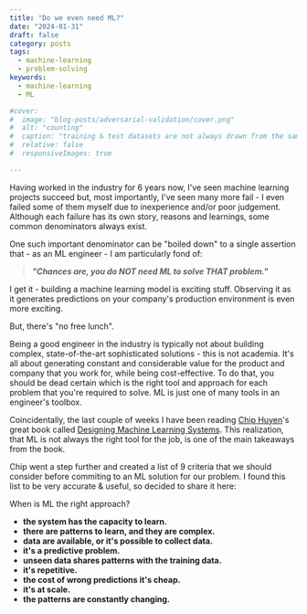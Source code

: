 ```yaml
---
title: "Do we even need ML?"
date: "2024-01-31"
draft: false
category: posts
tags:
  - machine-learning
  - problem-solving
keywords:
  - machine-learning
  - ML

#cover:
#  image: "blog-posts/adversarial-validation/cover.png"
#  alt: "counting"
#  caption: "training & test datasets are not always drawn from the same distribution."
#  relative: false
#  responsiveImages: true

---
```


Having worked in the industry for 6 years now, I've seen machine learning projects succeed but, most 
importantly, I've seen many more fail - I even failed some of them myself due to inexperience and/or poor judgement. 
Although each failure has its own story, reasons and learnings, some common denominators always exist. 

One such important denominator can be "boiled down" to a single assertion that - as an ML engineer - I am particularly 
fond of:

> **_"Chances are, you do NOT need ML to solve THAT problem."_**

I get it - building a machine learning model is exciting stuff. Observing it as it generates predictions on your 
company's production environment is even more exciting. 

But, there's "no free lunch".

Being a good engineer in the industry is typically not about building complex, state-of-the-art sophisticated solutions - 
this is not academia. It's all about generating constant and considerable value for the product and company that you 
work for, while being cost-effective. To do that, you should be dead certain which is the right tool and approach 
for each problem that you're required to solve. ML is just one of many tools in an engineer's toolbox.

Coincidentally, the last couple of weeks I have been reading [Chip Huyen](https://huyenchip.com/)'s great book called 
[Designing Machine Learning Systems](https://www.oreilly.com/library/view/designing-machine-learning/9781098107956/).
This realization, that ML is not always the right tool for the job, is one of the main takeaways from the book. 

Chip went a step further and created a list of 9 criteria that we should consider before commiting to an ML solution for
our problem. I found this list to be very accurate & useful, so decided to share it here:

When is ML the right approach?

- **the system has the capacity to learn.**
- **there are patterns to learn, and they are complex.**
- **data are available, or it's possible to collect data.**
- **it's a predictive problem.**
- **unseen data shares patterns with the training data.**
- **it's repetitive.**
- **the cost of wrong predictions it's cheap.**
- **it's at scale.**
- **the patterns are constantly changing.**
